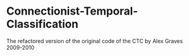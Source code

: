 # Connectionist-Temporal-Classification
The refactored version of the original code of the CTC by Alex Graves 2009-2010
